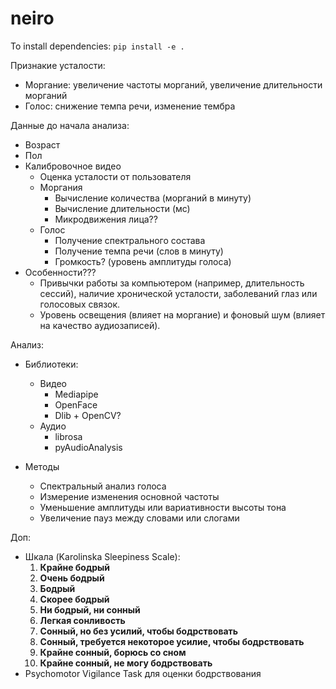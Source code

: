 # neiro

To install dependencies: `pip install -e .`

Признакие усталости:
- Моргание: увеличение частоты морганий, увеличение длительности морганий 
- Голос: снижение темпа речи, изменение тембра

Данные до начала анализа: 
- Возраст
- Пол
- Калибровочное видео 
    - Оценка усталости от пользователя
    - Моргания
        - Вычисление количества (морганий в минуту)
        - Вычисление длительности (мс)
        - Микродвижения лица??
    - Голос
        - Получение спектрального состава 
        - Получение темпа речи (слов в минуту)
        - Громкость? (уровень амплитуды голоса)
- Особенности???
    - Привычки работы за компьютером (например, длительность сессий), наличие хронической усталости, заболеваний глаз или голосовых связок.
    - Уровень освещения (влияет на моргание) и фоновый шум (влияет на качество аудиозаписей).

Анализ:
- Библиотеки:
    - Видео
        - Mediapipe
        - OpenFace
        - Dlib + OpenCV?
    - Аудио
        - librosa
        - pyAudioAnalysis
      
- Методы
    - Спектральный анализ голоса
    - Измерение изменения основной частоты
    - Уменьшение амплитуды или вариативности высоты тона
    - Увеличение пауз между словами или слогами

Доп:
- Шкала (Karolinska Sleepiness Scale):
    1. **Крайне бодрый**  
    2. **Очень бодрый**  
    3. **Бодрый**  
    4. **Скорее бодрый**  
    5. **Ни бодрый, ни сонный**  
    6. **Легкая сонливость**  
    7. **Сонный, но без усилий, чтобы бодрствовать**  
    8. **Сонный, требуется некоторое усилие, чтобы бодрствовать**  
    9. **Крайне сонный, борюсь со сном**  
    10. **Крайне сонный, не могу бодрствовать**
- Psychomotor Vigilance Task для оценки бодрствования